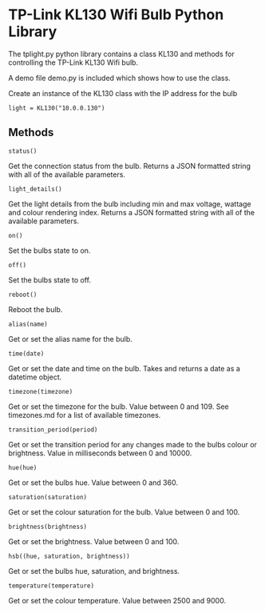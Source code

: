# TP-Link KL130 Wifi Bulb Python Library

The tplight.py python library contains a class KL130 and methods for controlling the TP-Link KL130 Wifi bulb.

A demo file demo.py is included which shows how to use the class.

Create an instance of the KL130 class with the IP address for the bulb

```
light = KL130("10.0.0.130")
```

## Methods

```
status()
```

Get the connection status from the bulb.  Returns a JSON formatted string with all of the available parameters.  

```
light_details()
```

Get the light details from the bulb including min and max voltage, wattage and colour rendering index.  Returns a JSON formatted string with all of the available parameters.  

```
on()
```

Set the bulbs state to on.

```
off()
```

Set the bulbs state to off.

```
reboot()
```

Reboot the bulb.

```
alias(name)
```

Get or set the alias name for the bulb.

```
time(date)
```

Get or set the date and time on the bulb.  Takes and returns a date as a datetime object.

```
timezone(timezone)
```

Get or set the timezone for the bulb.  Value between 0 and 109.  See timezones.md for a list of available timezones.

```
transition_period(period)
```

Get or set the transition period for any changes made to the bulbs colour or brightness.  Value in milliseconds between 0 and 10000.

```
hue(hue)
```

Get or set the bulbs hue.  Value between 0 and 360.

```
saturation(saturation)
```

Get or set the colour saturation for the bulb.  Value between 0 and 100.

```
brightness(brightness)
```

Get or set the brightness.  Value between 0 and 100.

```
hsb((hue, saturation, brightness))
```

Get or set the bulbs hue, saturation, and brightness.

```
temperature(temperature)
```

Get or set the colour temperature.  Value between 2500 and 9000.

